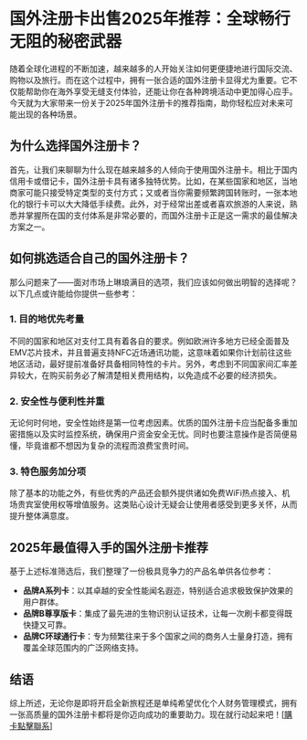 # 国外注册卡出售2025年推荐：全球畅行无阻的秘密武器

随着全球化进程的不断加速，越来越多的人开始关注如何更便捷地进行国际交流、购物以及旅行。而在这个过程中，拥有一张合适的国外注册卡显得尤为重要。它不仅能帮助你在海外享受无缝支付体验，还能让你在各种跨境活动中更加得心应手。今天就为大家带来一份关于2025年国外注册卡的推荐指南，助你轻松应对未来可能出现的各种场景。

## 为什么选择国外注册卡？

首先，让我们来聊聊为什么现在越来越多的人倾向于使用国外注册卡。相比于国内信用卡或借记卡，国外注册卡具有诸多独特优势。比如，在某些国家和地区，当地商家可能只接受特定类型的支付方式；又或者当你需要频繁跨国转账时，一张本地化的银行卡可以大大降低手续费。此外，对于经常出差或者喜欢旅游的人来说，熟悉并掌握所在国的支付体系是非常必要的，而国外注册卡正是这一需求的最佳解决方案之一。

## 如何挑选适合自己的国外注册卡？

那么问题来了——面对市场上琳琅满目的选项，我们应该如何做出明智的选择呢？以下几点或许能给你提供一些参考：

### 1. 目的地优先考量

不同的国家和地区对支付工具有着各自的要求。例如欧洲许多地方已经全面普及EMV芯片技术，并且普遍支持NFC近场通讯功能，这意味着如果你计划前往这些地区活动，最好提前准备好具备相同特性的卡片。另外，考虑到不同国家间汇率差异较大，在购买前务必了解清楚相关费用结构，以免造成不必要的经济损失。

### 2. 安全性与便利性并重

无论何时何地，安全性始终是第一位考虑因素。优质的国外注册卡应当配备多重加密措施以及实时监控系统，确保用户资金安全无忧。同时也要注意操作是否简便易懂，毕竟谁都不想因为复杂的流程而浪费宝贵时间。

### 3. 特色服务加分项

除了基本的功能之外，有些优秀的产品还会额外提供诸如免费WiFi热点接入、机场贵宾室使用权等增值服务。这类贴心设计无疑会让使用者感受到更多关怀，从而提升整体满意度。

## 2025年最值得入手的国外注册卡推荐

基于上述标准筛选后，我们整理了一份极具竞争力的产品名单供各位参考：

- **品牌A系列卡**：以其卓越的安全性能闻名遐迩，特别适合追求极致保护效果的用户群体。
- **品牌B尊享版卡**：集成了最先进的生物识别认证技术，让每一次刷卡都变得既快捷又可靠。
- **品牌C环球通行卡**：专为频繁往来于多个国家之间的商务人士量身打造，拥有覆盖全球范围内的广泛网络支持。

## 结语

综上所述，无论你是即将开启全新旅程还是单纯希望优化个人财务管理模式，拥有一张高质量的国外注册卡都将是你迈向成功的重要助力。现在就行动起来吧！[[購卡點擊聯系](https://t.me/s/esim1088)]